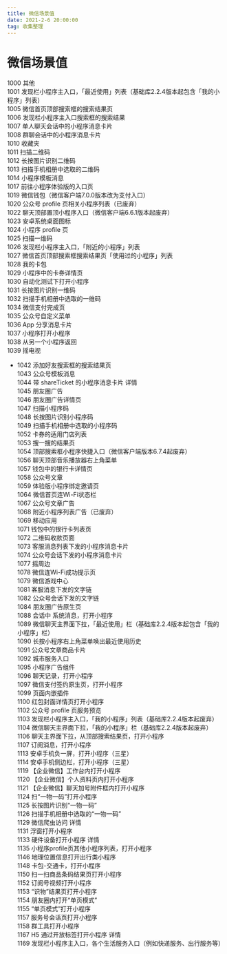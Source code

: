 ```yaml
---
title: 微信场景值
date: 2021-2-6 20:00:00
tag: 收集整理
---
```

# 微信场景值
1000	其他	  
1001	发现栏小程序主入口，「最近使用」列表（基础库2.2.4版本起包含「我的小程序」列表）	  
1005	微信首页顶部搜索框的搜索结果页	 
1006	发现栏小程序主入口搜索框的搜索结果	 
1007	单人聊天会话中的小程序消息卡片	 
1008	群聊会话中的小程序消息卡片	 
1010	收藏夹	 
1011	扫描二维码	 
1012	长按图片识别二维码	 
1013	扫描手机相册中选取的二维码	 
1014	小程序模板消息	 
1017	前往小程序体验版的入口页	 
1019	微信钱包（微信客户端7.0.0版本改为支付入口）	 
1020	公众号 profile 页相关小程序列表（已废弃）	 
1022	聊天顶部置顶小程序入口（微信客户端6.6.1版本起废弃）	  
1023	安卓系统桌面图标	 
1024	小程序 profile 页	 
1025	扫描一维码	 
1026	发现栏小程序主入口，「附近的小程序」列表	 
1027	微信首页顶部搜索框搜索结果页「使用过的小程序」列表	 
1028	我的卡包	 
1029	小程序中的卡券详情页	 
1030	自动化测试下打开小程序	  
1031	长按图片识别一维码	 
1032	扫描手机相册中选取的一维码	 
1034	微信支付完成页	 
1035	公众号自定义菜单	 
1036	App 分享消息卡片	 
1037	小程序打开小程序	 
1038	从另一个小程序返回	 
1039	摇电视	 
- 1042	添加好友搜索框的搜索结果页	 
1043	公众号模板消息	 
1044	带 shareTicket 的小程序消息卡片 详情	 
1045	朋友圈广告	 
1046	朋友圈广告详情页	 
1047	扫描小程序码	 
1048	长按图片识别小程序码	 
1049	扫描手机相册中选取的小程序码	 
1052	卡券的适用门店列表	 
1053	搜一搜的结果页	 
1054	顶部搜索框小程序快捷入口（微信客户端版本6.7.4起废弃）	  
1056	聊天顶部音乐播放器右上角菜单	 
1057	钱包中的银行卡详情页	 
1058	公众号文章	 
1059	体验版小程序绑定邀请页	  
1064	微信首页连Wi-Fi状态栏	 
1067	公众号文章广告	 
1068	附近小程序列表广告（已废弃）	  
1069	移动应用	 
1071	钱包中的银行卡列表页	 
1072	二维码收款页面	 
1073	客服消息列表下发的小程序消息卡片	 
1074	公众号会话下发的小程序消息卡片	 
1077	摇周边	 
1078	微信连Wi-Fi成功提示页	 
1079	微信游戏中心	 
1081	客服消息下发的文字链	 
1082	公众号会话下发的文字链	 
1084	朋友圈广告原生页	 
1088	会话中 系统消息，打开小程序	  
1089	微信聊天主界面下拉，「最近使用」栏（基础库2.2.4版本起包含「我的小程序」栏）	 
1090	长按小程序右上角菜单唤出最近使用历史	 
1091	公众号文章商品卡片	 
1092	城市服务入口	 
1095	小程序广告组件	 
1096	聊天记录，打开小程序	 
1097	微信支付签约原生页，打开小程序	 
1099	页面内嵌插件	  
1100	红包封面详情页打开小程序	 
1102	公众号 profile 页服务预览	 
1103	发现栏小程序主入口，「我的小程序」列表（基础库2.2.4版本起废弃）	  
1104	微信聊天主界面下拉，「我的小程序」栏（基础库2.2.4版本起废弃）	  
1106	聊天主界面下拉，从顶部搜索结果页，打开小程序	  
1107	订阅消息，打开小程序	  
1113	安卓手机负一屏，打开小程序（三星）	  
1114	安卓手机侧边栏，打开小程序（三星）	  
1119	【企业微信】工作台内打开小程序	 
1120	【企业微信】个人资料页内打开小程序	 
1121	【企业微信】聊天加号附件框内打开小程序	 
1124	扫“一物一码”打开小程序	  
1125	长按图片识别“一物一码”	  
1126	扫描手机相册中选取的“一物一码”	  
1129	微信爬虫访问 详情	  
1131	浮窗打开小程序	  
1133	硬件设备打开小程序 详情	  
1135	小程序profile页其他小程序列表，打开小程序	 
1146	地理位置信息打开出行类小程序	 
1148	卡包-交通卡，打开小程序	  
1150	扫一扫商品条码结果页打开小程序	 
1152	订阅号视频打开小程序	 
1153	“识物”结果页打开小程序	 
1154	朋友圈内打开“单页模式”	 
1155	“单页模式”打开小程序	 
1157	服务号会话页打开小程序	 
1158	群工具打开小程序	 
1167	H5 通过开放标签打开小程序 详情	  
1169	发现栏小程序主入口，各个生活服务入口（例如快递服务、出行服务等）	 

